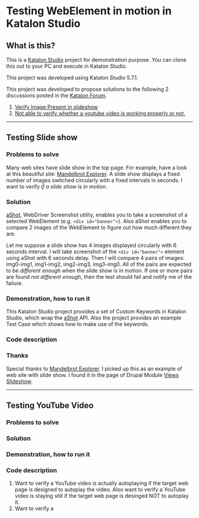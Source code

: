 Testing WebElement in motion in Katalon Studio
=====

## What is this?

This is a [Katalon Studio](https://www.katalon.com/) project for demonstration purpose. You can clone this out to your PC and execute in Katalon Studio.

This project was developed using Katalon Studio 5.7.1.

This project was developed to propose solutions to the following 2 discussions posted in the [Katalon Forum](https://forum.katalon.com/discussions).

1. [Verify Image Present in slideshow](https://forum.katalon.com/discussion/9985/verify-image-present-in-slideshow-)
2. [Not able to verify whether a youtube video is working properly or not.](https://forum.katalon.com/discussion/9904/not-able-to-verify-whether-a-youtube-video-is-working-properly-or-not)

----

## Testing Slide show

### Problems to solve

Many web sites have slide show in the top page. For example, have a look at this beautiful site: [Mandelbrot Explorer](https://www.mandel.org.uk/). A slide show displays a fixed number of images switched circularly with a fixed intervals in seconds. I want to verify *if a slide show is in motion*.


### Solution

[aShot](https://github.com/yandex-qatools/ashot), WebDriver Screenshot utility, enables you to take a screenshot of a selected WebElement (e.g. `<div id="banner">`). Also aShot enables you to compare 2 images of the WebElement to figure out how much different they are.

Let me suppose a slide show has 4 images displayed circularly with 6 seconds interval. I will take screenshot of the `<div id="banner">` element using aShot with 6 seconds delay. Then I will compare 4 pairs of images: img0-img1, img1-img2, img2-img3, img3-img0. All of the pairs are expected to be *different enough* when the slide show is in motion. If one or more pairs are found *not different enough*, then the test should fail and notify me of the failure.

### Demonstration, how to run it

This Katalon Studio project provides a set of Custom Keywords in Katalon Studio, which wrap the [aShot](https://github.com/yandex-qatools/ashot) API. Also the project provides an example Test Case which shows how to make use of the keywords.


### Code description

### Thanks

Special thanks to [Mandelbrot Explorer](https://www.mandel.org.uk/). I picked up this as an example of web site with slide show. I found it in the page of Drupal Module [Views Slideshow](https://www.drupal.org/project/views_slideshow).

----
## Testing YouTube Video

### Problems to solve

### Solution

### Demonstration, how to run it

### Code description

1. Want to verify a YouTube video is actually autoplaying if the target web page is designed to autoplay the video. Also want to verify a YouTube video is staying still if the target web page is desinged NOT to autoplay it.
2. Want to verify a
